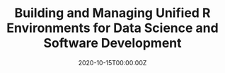 ---
title: 'Building and Managing Unified R Environments for Data Science and Software Development'
authors:
- Dariusz Ratman
date: '2020-10-15T00:00:00Z'

# Schedule page publish date (NOT proceeding's date).
publishDate: '20001-01-01T00:00:00Z'

# proceeding type.
# Legend: 0 = Uncategorized; 1 = Talk, 2 = Keynote, 3 = Workshop
# To add more update publications_types.toml and en.yaml
proceeding_types: ['1']

# proceeding name and optional abbreviated proceeding name.
proceeding: Presented at 2020 Conference
proceeding_short: Presented at 2020 Conference

abstract: 

tags:
- Roche / Genentech
featured: false

links:
url_slides: 'https://github.com/rinpharma/2020_presentations/tree/master/talks_folder/2020-Ratman-Unified_R_Environments.pdf'
url_video: 'https://youtu.be/H8kG6RZsXFY'

---